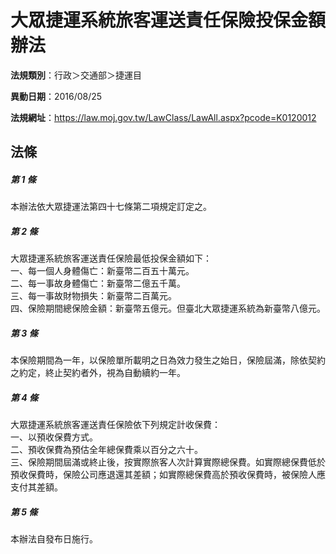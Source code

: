 # 大眾捷運系統旅客運送責任保險投保金額辦法

**法規類別**：行政＞交通部＞捷運目

**異動日期**：2016/08/25  

**法規網址**：https://law.moj.gov.tw/LawClass/LawAll.aspx?pcode=K0120012





## 法條
##### 第 1 條
本辦法依大眾捷運法第四十七條第二項規定訂定之。

##### 第 2 條
大眾捷運系統旅客運送責任保險最低投保金額如下：  
一、每一個人身體傷亡：新臺幣二百五十萬元。  
二、每一事故身體傷亡：新臺幣二億五千萬。  
三、每一事故財物損失：新臺幣二百萬元。  
四、保險期間總保險金額：新臺幣五億元。但臺北大眾捷運系統為新臺幣八億元。

##### 第 3 條
本保險期間為一年，以保險單所載明之日為效力發生之始日，保險屆滿，除依契約之約定，終止契約者外，視為自動續約一年。

##### 第 4 條
大眾捷運系統旅客運送責任保險依下列規定計收保費：  
一、以預收保費方式。  
二、預收保費為預估全年總保費乘以百分之六十。  
三、保險期間屆滿或終止後，按實際旅客人次計算實際總保費。如實際總保費低於預收保費時，保險公司應退還其差額；如實際總保費高於預收保費時，被保險人應支付其差額。

##### 第 5 條
本辦法自發布日施行。


